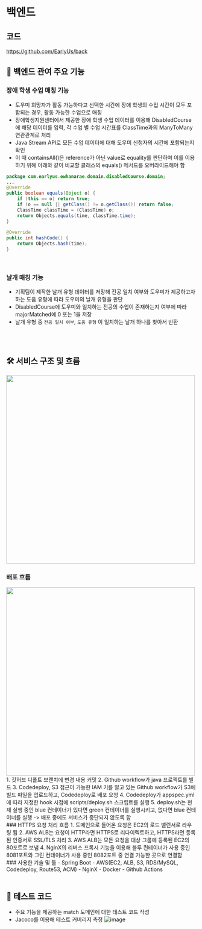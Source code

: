 # 백엔드
## 코드
https://github.com/EarlyUs/back
<br>
## 🎲 백엔드 관여 주요 기능
### 장애 학생 수업 매칭 기능
- 도우미 희망자가 활동 가능하다고 선택한 시간에 장애 학생의 수업 시간이 모두 포함되는 경우, 활동 가능한 수업으로 매칭
- 장애학생지원센터에서 제공한 장애 학생 수업 데이터를 이용해 DisabledCourse에 해당 데이터를 입력, 각 수업 별 수업 시간표를 ClassTime과의 ManyToMany 연관관계로 처리
- Java Stream API로 모든 수업 데이터에 대해 도우미 신청자의 시간에 포함되는지 확인
- 이 때 containsAll()은 reference가 아닌 value로 equality를 판단하며 이를 이용하기 위해 아래와 같이 비교할 클래스의 equals() 메서드를 오버라이드해야 함
```java
package com.earlyus.ewhanarae.domain.disabledCourse.domain;
...
@Override  
public boolean equals(Object o) {  
    if (this == o) return true;  
    if (o == null || getClass() != o.getClass()) return false;  
    ClassTime classTime = (ClassTime) o;  
    return Objects.equals(time, classTime.time);  
}  
  
@Override  
public int hashCode() {  
    return Objects.hash(time);  
}
```

<br>

### 날개 매칭 기능 
- 기획팀이 제작한 날개 유형 데이터를 저장해 전공 일치 여부와 도우미가 제공하고자 하는 도움 유형에 따라 도우미의 날개 유형을 판단
- DisabledCourse에 도우미와 일치하는 전공의 수업이 존재하는지 여부에 따라 majorMatched에 0 또는 1을 저장
- 날개 유형 중 `전공 일치 여부`, `도움 유형` 이 일치하는 날개 하나를 찾아서 반환

<br>
<br>

## 🛠 서비스 구조 및 흐름
<img src="https://blog.kakaocdn.net/dn/nn1NH/btsFt3BRvzR/xMSfFzHPA4gkRdwd2wEMaK/img.png" width="500">
<br>

### 배포 흐름
<img src="https://blog.kakaocdn.net/dn/bxqMy1/btsFoDYDmXc/fmLuRG7ttTu8hrW0qkaC01/img.png" width="500">
1. 깃허브 디폴트 브랜치에 변경 내용 커밋
2. Github workflow가 java 프로젝트를 빌드
3. Codedeploy, S3 접근이 가능한  IAM 키를 알고 있는 Github workflow가 S3에 빌드 파일을 업로드하고, Codedeploy로 배포 요청
4. Codedeploy가 appspec.yml에 따라 지정한 hook 시점에 scripts/deploy.sh 스크립트를 실행
5. deploy.sh는 현재 실행 중인 blue 컨테이너가 있다면 green 컨테이너를 실행시키고, 없다면 blue 컨테이너를 실행 -> 배포 중에도 서비스가 중단되지 않도록 함
<br>
### HTTPS 요청 처리 흐름
1. 도메인으로 들어온 요청은 EC2의 로드 밸런서로 라우팅 됨
2. AWS ALB는 요청이 HTTP라면 HTTPS로 리다이렉트하고, HTTPS라면 등록된 인증서로 SSL/TLS 처리
3. AWS ALB는 모든 요청을 대상 그룹에 등록된 EC2의 80포트로 보냄
4. NginX의 리버스 프록시 기능을 이용해 블루 컨테이너가 사용 중인 8081포트와 그린 컨테이너가 사용 중인 8082포트 중 연결 가능한 곳으로 연결함
<br>
### 사용한 기술 및 툴
- Spring Boot
- AWS(EC2, ALB, S3, RDS/MySQL, Codedeploy, Route53, ACM)
- NginX
- Docker
- Github Actions

<br>
<br>
  
## 🦺 테스트 코드
- 주요 기능을 제공하는 match 도메인에 대한 테스트 코드 작성
- Jacoco를 이용해 테스트 커버리지 측정
![image](https://github.com/Mt-EB-Rainbow/back/assets/69039161/eaf76b28-30a7-49e4-be2d-de25c462e926)


